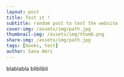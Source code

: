 ```yaml
---
layout: post
title: Test it ! 
subtitle: random post to test the website
cover-img: /assets/img/path.jpg
thumbnail-img: /assets/img/thumb.png
share-img: /assets/img/path.jpg
tags: [books, test]
author: Sana Amri
---
```


blablabla bliblibli

